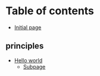 # Table of contents

* [Initial page](README.md)

## principles

* [Hello world](principles/hello-world/README.md)
  * [Subpage](principles/hello-world/subpage.md)

